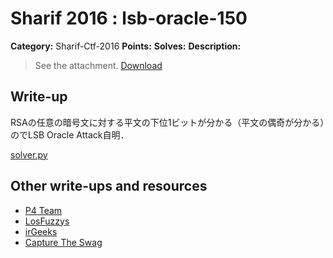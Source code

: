 # Sharif 2016 : lsb-oracle-150

**Category:** Sharif-Ctf-2016
**Points:**
**Solves:**
**Description:**

> See the attachment. [Download](lsb_oracle.vmp.exe.zip)

## Write-up

RSAの任意の暗号文に対する平文の下位1ビットが分かる（平文の偶奇が分かる）のでLSB Oracle Attack自明．

[solver.py](solver.py)

## Other write-ups and resources

* [P4 Team](https://github.com/p4-team/ctf/tree/master/2016-12-16-sharifctf7/crypto_150_lsb)
* [LosFuzzys](https://losfuzzys.github.io/writeup/2016/12/18/sharifctf-lsb-oracle/)
* [irGeeks](https://github.com/irGeeks/ctf/tree/master/2016-SharifCTF7/lsb_oracle)
* [Capture The Swag](https://ctf.rip/sharif-ctf-2016-lsb-oracle-crypto-challenge/)
